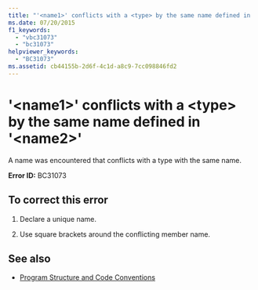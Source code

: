 ```yaml
---
title: "'<name1>' conflicts with a <type> by the same name defined in '<name2>'"
ms.date: 07/20/2015
f1_keywords: 
  - "vbc31073"
  - "bc31073"
helpviewer_keywords: 
  - "BC31073"
ms.assetid: cb44155b-2d6f-4c1d-a8c9-7cc098846fd2
---
```

# '\<name1>' conflicts with a \<type> by the same name defined in '\<name2>'
A name was encountered that conflicts with a type with the same name.  
  
 **Error ID:** BC31073  
  
## To correct this error  
  
1.  Declare a unique name.  
  
2.  Use square brackets around the conflicting member name.  
  
## See also
- [Program Structure and Code Conventions](../../visual-basic/programming-guide/program-structure/program-structure-and-code-conventions.md)
